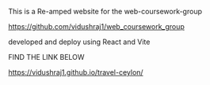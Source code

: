 This is a Re-amped website for the web-coursework-group

https://github.com/vidushraj1/web_coursework_group

developed and deploy using React and Vite

FIND THE LINK BELOW

https://vidushraj1.github.io/travel-ceylon/